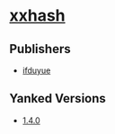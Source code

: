 # [xxhash](https://pypi.org/project/xxhash)



## Publishers
- [ifduyue](https://pypi.org/user/ifduyue)


## Yanked Versions
- [1.4.0](https://pypi.org/project/xxhash/1.4.0)
 